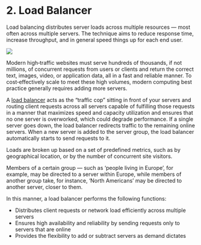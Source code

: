 # 2. Load Balancer

Load balancing distributes server loads across multiple resources — most often across multiple servers. The technique aims to reduce response time, increase throughput, and in general speed things up for each end user.

![](https://miro.medium.com/max/1400/0\*XGoMDVlN7qLSMH3y.png)

Modern high‑traffic websites must serve hundreds of thousands, if not millions, of concurrent requests from users or clients and return the correct text, images, video, or application data, all in a fast and reliable manner. To cost‑effectively scale to meet these high volumes, modern computing best practice generally requires adding more servers.

A [load balancer](https://www.nginx.com/solutions/adc) acts as the “traffic cop” sitting in front of your servers and routing client requests across all servers capable of fulfilling those requests in a manner that maximizes speed and capacity utilization and ensures that no one server is overworked, which could degrade performance. If a single server goes down, the load balancer redirects traffic to the remaining online servers. When a new server is added to the server group, the load balancer automatically starts to send requests to it.

Loads are broken up based on a set of predefined metrics, such as by geographical location, or by the number of concurrent site visitors.

Members of a certain group — such as ‘people living in Europe’, for example, may be directed to a server within Europe, while members of another group take, for instance, ‘North Americans’ may be directed to another server, closer to them.

In this manner, a load balancer performs the following functions:

* Distributes client requests or network load efficiently across multiple servers
* Ensures high availability and reliability by sending requests only to servers that are online
* Provides the flexibility to add or subtract servers as demand dictates
